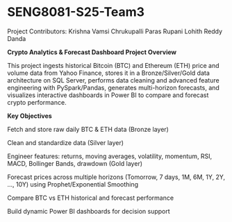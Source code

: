 # SENG8081-S25-Team3

 Project Contributors:
  Krishna Vamsi Chrukupalli
  Paras Rupani
  Lohith Reddy Danda 

  
**Crypto Analytics & Forecast Dashboard Project Overview**

This project ingests historical Bitcoin (BTC) and Ethereum (ETH) price and volume data from Yahoo Finance, stores it in a Bronze/Silver/Gold data architecture on SQL Server, performs data cleaning and advanced feature engineering with PySpark/Pandas, generates multi-horizon forecasts, and visualizes interactive dashboards in Power BI to compare and forecast crypto performance.

**Key Objectives**

Fetch and store raw daily BTC & ETH data (Bronze layer)

Clean and standardize data (Silver layer)

Engineer features: returns, moving averages, volatility, momentum, RSI, MACD, Bollinger Bands, drawdown (Gold layer)

Forecast prices across multiple horizons (Tomorrow, 7 days, 1M, 6M, 1Y, 2Y, ..., 10Y) using Prophet/Exponential Smoothing

Compare BTC vs ETH historical and forecast performance

Build dynamic Power BI dashboards for decision support
  
